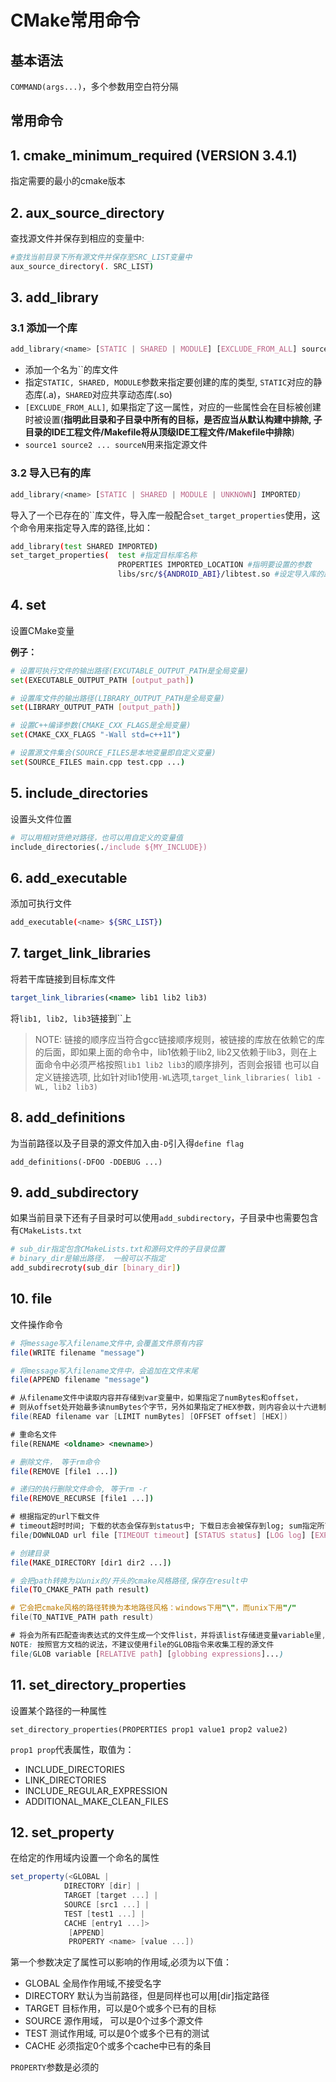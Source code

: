 # CMake常用命令

## 基本语法

`COMMAND(args...)`，多个参数用空白符分隔

## 常用命令

## 1. cmake_minimum_required (VERSION 3.4.1)

指定需要的最小的cmake版本

## 2. aux_source_directory

查找源文件并保存到相应的变量中:

```bash
#查找当前目录下所有源文件并保存至SRC_LIST变量中
aux_source_directory(. SRC_LIST)
```

## 3. add_library

### 3.1 添加一个库

```css
add_library(<name> [STATIC | SHARED | MODULE] [EXCLUDE_FROM_ALL] source1 source2 ... sourceN)
```

- 添加一个名为``的库文件
- 指定`STATIC, SHARED, MODULE`参数来指定要创建的库的类型, `STATIC`对应的静态库(.a)，`SHARED`对应共享动态库(.so)
- `[EXCLUDE_FROM_ALL]`, 如果指定了这一属性，对应的一些属性会在目标被创建时被设置(**指明此目录和子目录中所有的目标，是否应当从默认构建中排除, 子目录的IDE工程文件/Makefile将从顶级IDE工程文件/Makefile中排除**)
- `source1 source2 ... sourceN`用来指定源文件

### 3.2 导入已有的库

```css
add_library(<name> [STATIC | SHARED | MODULE | UNKNOWN] IMPORTED)
```

导入了一个已存在的``库文件，导入库一般配合`set_target_properties`使用，这个命令用来指定导入库的路径,比如：

```bash
add_library(test SHARED IMPORTED)
set_target_properties(  test #指定目标库名称
                        PROPERTIES IMPORTED_LOCATION #指明要设置的参数
                        libs/src/${ANDROID_ABI}/libtest.so #设定导入库的路径)
```

## 4. set

设置CMake变量

**例子：**

```bash
# 设置可执行文件的输出路径(EXCUTABLE_OUTPUT_PATH是全局变量)
set(EXECUTABLE_OUTPUT_PATH [output_path])
```

```bash
# 设置库文件的输出路径(LIBRARY_OUTPUT_PATH是全局变量)
set(LIBRARY_OUTPUT_PATH [output_path])
```

```bash
# 设置C++编译参数(CMAKE_CXX_FLAGS是全局变量)
set(CMAKE_CXX_FLAGS "-Wall std=c++11")
```

```bash
# 设置源文件集合(SOURCE_FILES是本地变量即自定义变量)
set(SOURCE_FILES main.cpp test.cpp ...)
```

## 5. include_directories

设置头文件位置

```ruby
# 可以用相对货绝对路径，也可以用自定义的变量值
include_directories(./include ${MY_INCLUDE})
```

## 6. add_executable

添加可执行文件

```bash
add_executable(<name> ${SRC_LIST})
```

## 7. target_link_libraries

将若干库链接到目标库文件

```jsx
target_link_libraries(<name> lib1 lib2 lib3)
```

将`lib1, lib2, lib3`链接到``上

> NOTE: 链接的顺序应当符合gcc链接顺序规则，被链接的库放在依赖它的库的后面，即如果上面的命令中，lib1依赖于lib2, lib2又依赖于lib3，则在上面命令中必须严格按照`lib1 lib2 lib3`的顺序排列，否则会报错
>  也可以自定义链接选项, 比如针对lib1使用`-WL`选项,`target_link_libraries( lib1 -WL, lib2 lib3)`

## 8. add_definitions

为当前路径以及子目录的源文件加入由`-D`引入得`define flag`

```undefined
add_definitions(-DFOO -DDEBUG ...)
```

## 9. add_subdirectory

如果当前目录下还有子目录时可以使用`add_subdirectory`，子目录中也需要包含有`CMakeLists.txt`

```bash
# sub_dir指定包含CMakeLists.txt和源码文件的子目录位置
# binary_dir是输出路径， 一般可以不指定
add_subdirecroty(sub_dir [binary_dir])
```

## 10. file

文件操作命令

```bash
# 将message写入filename文件中,会覆盖文件原有内容
file(WRITE filename "message")
```

```bash
# 将message写入filename文件中，会追加在文件末尾
file(APPEND filename "message")
```

```csharp
# 从filename文件中读取内容并存储到var变量中，如果指定了numBytes和offset，
# 则从offset处开始最多读numBytes个字节，另外如果指定了HEX参数，则内容会以十六进制形式存储在var变量中
file(READ filename var [LIMIT numBytes] [OFFSET offset] [HEX])
```

```xml
# 重命名文件
file(RENAME <oldname> <newname>)
```

```bash
# 删除文件， 等于rm命令
file(REMOVE [file1 ...])
```

```bash
# 递归的执行删除文件命令, 等于rm -r
file(REMOVE_RECURSE [file1 ...])
```

```css
# 根据指定的url下载文件
# timeout超时时间; 下载的状态会保存到status中; 下载日志会被保存到log; sum指定所下载文件预期的MD5值,如果指定会自动进行比对，如果不一致，则返回一个错误; SHOW_PROGRESS，进度信息会以状态信息的形式被打印出来
file(DOWNLOAD url file [TIMEOUT timeout] [STATUS status] [LOG log] [EXPECTED_MD5 sum] [SHOW_PROGRESS])
```

```bash
# 创建目录
file(MAKE_DIRECTORY [dir1 dir2 ...])
```

```bash
# 会把path转换为以unix的/开头的cmake风格路径,保存在result中
file(TO_CMAKE_PATH path result)
```

```objectivec
# 它会把cmake风格的路径转换为本地路径风格：windows下用"\"，而unix下用"/"
file(TO_NATIVE_PATH path result)
```

```css
# 将会为所有匹配查询表达式的文件生成一个文件list，并将该list存储进变量variable里, 如果一个表达式指定了RELATIVE, 返回的结果将会是相对于给定路径的相对路径, 查询表达式例子: *.cxx, *.vt?
NOTE: 按照官方文档的说法，不建议使用file的GLOB指令来收集工程的源文件
file(GLOB variable [RELATIVE path] [globbing expressions]...)
```

## 11. set_directory_properties

设置某个路径的一种属性

```undefined
set_directory_properties(PROPERTIES prop1 value1 prop2 value2)
```

`prop1 prop`代表属性，取值为：

- INCLUDE_DIRECTORIES
- LINK_DIRECTORIES
- INCLUDE_REGULAR_EXPRESSION
- ADDITIONAL_MAKE_CLEAN_FILES

## 12. set_property

在给定的作用域内设置一个命名的属性

```csharp
set_property(<GLOBAL | 
            DIRECTORY [dir] | 
            TARGET [target ...] | 
            SOURCE [src1 ...] | 
            TEST [test1 ...] | 
            CACHE [entry1 ...]>
             [APPEND] 
             PROPERTY <name> [value ...])
```

第一个参数决定了属性可以影响的作用域,必须为以下值：

- GLOBAL 全局作作用域,不接受名字
- DIRECTORY 默认为当前路径，但是同样也可以用[dir]指定路径
- TARGET 目标作用，可以是0个或多个已有的目标
- SOURCE 源作用域， 可以是0个过多个源文件
- TEST 测试作用域, 可以是0个或多个已有的测试
- CACHE 必须指定0个或多个cache中已有的条目

`PROPERTY`参数是必须的